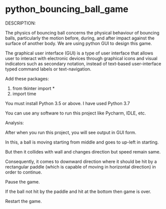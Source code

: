 # python_bouncing_ball_game

DESCRIPTION:

The physics of bouncing ball concerns the physical behaviour of bouncing balls, particularly the motion before, during, and after impact against the surface of another body. We are using python GUI to design this game. 

The graphical user interface (GUI) is a type of user interface that allows user to interact with electronic devices through graphical icons and visual indicators such as secondary notation, instead of text-based user-interface typed command labels or text-navigation.

Add these packages:

1. from tkinter import *
2. import time

You must install Python 3.5 or above. I have used Python 3.7

You can use any software to run this project like Pycharm, IDLE, etc.

Analysis:

After when you run this project, you will see output in GUI form.

In this, a ball is moving starting from middle and goes to up-left in starting. 

But then it collides with wall and changes direction but speed remain same. 

Consequently, it comes to downward direction where it should be hit by a rectangular paddle (which is capable of moving in horizontal direction) in order to continue.

Pause the game.

If the ball not hit by the paddle and hit at the bottom then game is over.

Restart the game.

